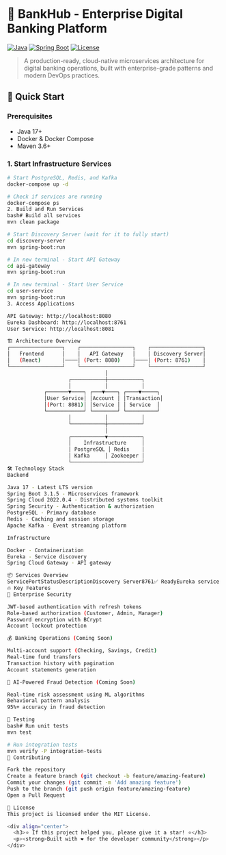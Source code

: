 # 🏦 BankHub - Enterprise Digital Banking Platform

[![Java](https://img.shields.io/badge/Java-17-orange.svg)](https://openjdk.java.net/projects/jdk/17/)
[![Spring Boot](https://img.shields.io/badge/Spring%20Boot-3.1.5-brightgreen.svg)](https://spring.io/projects/spring-boot)
[![License](https://img.shields.io/badge/license-MIT-blue.svg)](LICENSE)

> A production-ready, cloud-native microservices architecture for digital banking operations, built with enterprise-grade patterns and modern DevOps practices.

## 🚀 **Quick Start**

### **Prerequisites**
- Java 17+
- Docker & Docker Compose
- Maven 3.6+

### **1. Start Infrastructure Services**
```bash
# Start PostgreSQL, Redis, and Kafka
docker-compose up -d

# Check if services are running
docker-compose ps
2. Build and Run Services
bash# Build all services
mvn clean package

# Start Discovery Server (wait for it to fully start)
cd discovery-server
mvn spring-boot:run

# In new terminal - Start API Gateway
cd api-gateway
mvn spring-boot:run

# In new terminal - Start User Service
cd user-service
mvn spring-boot:run
3. Access Applications

API Gateway: http://localhost:8080
Eureka Dashboard: http://localhost:8761
User Service: http://localhost:8081

🏗️ Architecture Overview
┌─────────────────┐    ┌─────────────────┐    ┌─────────────────┐
│   Frontend      │    │   API Gateway   │    │ Discovery Server│
│   (React)       │────│ (Port: 8080)    │────│ (Port: 8761)    │
└─────────────────┘    └─────────────────┘    └─────────────────┘
                                │
                    ┌───────────┼───────────┐
                    │           │           │
            ┌───────▼────┐ ┌───▼────┐ ┌────▼─────┐
            │User Service│ │Account │ │Transaction│
            │(Port: 8081)│ │Service │ │ Service  │
            └────────────┘ └────────┘ └──────────┘
                    │           │           │
                    └───────────┼───────────┘
                                │
                    ┌───────────▼───────────┐
                    │    Infrastructure     │
                    │ PostgreSQL │ Redis    │
                    │ Kafka     │ Zookeeper │
                    └───────────────────────┘
🛠️ Technology Stack
Backend

Java 17 - Latest LTS version
Spring Boot 3.1.5 - Microservices framework
Spring Cloud 2022.0.4 - Distributed systems toolkit
Spring Security - Authentication & authorization
PostgreSQL - Primary database
Redis - Caching and session storage
Apache Kafka - Event streaming platform

Infrastructure

Docker - Containerization
Eureka - Service discovery
Spring Cloud Gateway - API gateway

📦 Services Overview
ServicePortStatusDescriptionDiscovery Server8761✅ ReadyEureka service registryAPI Gateway8080✅ ReadySingle entry point with routingUser Service8081✅ ReadyAuthentication & user managementAccount Service8082🚧 PlannedBank account operationsTransaction Service8083🚧 PlannedMoney transfers & historyFraud Service8084🚧 PlannedAI-powered fraud detectionNotification Service8085🚧 PlannedMulti-channel notifications
🔥 Key Features
🔐 Enterprise Security

JWT-based authentication with refresh tokens
Role-based authorization (Customer, Admin, Manager)
Password encryption with BCrypt
Account lockout protection

💰 Banking Operations (Coming Soon)

Multi-account support (Checking, Savings, Credit)
Real-time fund transfers
Transaction history with pagination
Account statements generation

🤖 AI-Powered Fraud Detection (Coming Soon)

Real-time risk assessment using ML algorithms
Behavioral pattern analysis
95%+ accuracy in fraud detection

🧪 Testing
bash# Run unit tests
mvn test

# Run integration tests
mvn verify -P integration-tests
🤝 Contributing

Fork the repository
Create a feature branch (git checkout -b feature/amazing-feature)
Commit your changes (git commit -m 'Add amazing feature')
Push to the branch (git push origin feature/amazing-feature)
Open a Pull Request

📄 License
This project is licensed under the MIT License.

<div align="center">
  <h3>⭐ If this project helped you, please give it a star! ⭐</h3>
  <p><strong>Built with ❤️ for the developer community</strong></p>
</div>
```